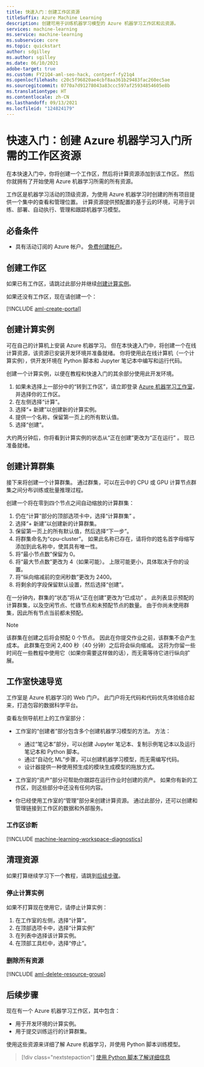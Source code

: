 ```yaml
---
title: 快速入门：创建工作区资源
titleSuffix: Azure Machine Learning
description: 创建可用于训练机器学习模型的 Azure 机器学习工作区和云资源。
services: machine-learning
ms.service: machine-learning
ms.subservice: core
ms.topic: quickstart
author: sdgilley
ms.author: sgilley
ms.date: 06/10/2021
adobe-target: true
ms.custom: FY21Q4-aml-seo-hack, contperf-fy21q4
ms.openlocfilehash: c20c5f96820ae4cbf8aa361b29483fac260ec5ae
ms.sourcegitcommit: 0770a7d91278043a83ccc597af25934854605e8b
ms.translationtype: HT
ms.contentlocale: zh-CN
ms.lasthandoff: 09/13/2021
ms.locfileid: "124824179"
---
```

# <a name="quickstart-create-workspace-resources-you-need-to-get-started-with-azure-machine-learning"></a>快速入门：创建 Azure 机器学习入门所需的工作区资源

在本快速入门中，你将创建一个工作区，然后将计算资源添加到该工作区。 然后你就拥有了开始使用 Azure 机器学习所需的所有资源。  

工作区是机器学习活动的顶级资源，为使用 Azure 机器学习时创建的所有项目提供一个集中的查看和管理位置。 计算资源提供预配置的基于云的环境，可用于训练、部署、自动执行、管理和跟踪机器学习模型。


## <a name="prerequisites"></a>必备条件

- 具有活动订阅的 Azure 帐户。 [免费创建帐户](https://azure.microsoft.com/free/?WT.mc_id=A261C142F)。

## <a name="create-the-workspace"></a>创建工作区

如果已有工作区，请跳过此部分并继续[创建计算实例](#instance)。

如果还没有工作区，现在请创建一个：

[!INCLUDE [aml-create-portal](../../includes/aml-create-in-portal.md)]

## <a name="create-compute-instance"></a><a name="instance"></a>创建计算实例

可在自己的计算机上安装 Azure 机器学习。  但在本快速入门中，将创建一个在线计算资源，该资源已安装开发环境并准备就绪。  你将使用此在线计算机（一个计算实例），供开发环境在 Python 脚本和 Jupyter 笔记本中编写和运行代码。

创建一个计算实例，以便在教程和快速入门的其余部分使用此开发环境。

1. 如果未选择上一部分中的“转到工作区”，请立即登录 [Azure 机器学习工作室](https://ml.azure.com)，并选择你的工作区。
1. 在左侧选择“计算”。
1. 选择“+ 新建”以创建新的计算实例。
1. 提供一个名称，保留第一页上的所有默认值。
1. 选择“创建”。
 
大约两分钟后，你将看到计算实例的状态从“正在创建”更改为“正在运行” 。  现已准备就绪。  

## <a name="create-compute-clusters"></a><a name="cluster"></a>创建计算群集

接下来将创建一个计算群集。  通过群集，可以在云中的 CPU 或 GPU 计算节点群集之间分布训练或批量推理过程。

创建一个将在零到四个节点之间自动缩放的计算群集：

1. 仍在“计算”部分的顶部选项卡中，选择“计算群集” 。
1. 选择“+ 新建”以创建新的计算群集。
1. 保留第一页上的所有默认值，然后选择“下一步”。
1. 将群集命名为“cpu-cluster”。  如果此名称已存在，请将你的姓名首字母缩写添加到此名称中，使其具有唯一性。
1. 将“最小节点数”保留为 0。
1. 将“最大节点数”更改为 4（如果可能）。  上限可能更小，具体取决于你的设置。
1. 将“纵向缩减前的空闲秒数”更改为 2400。
1. 将剩余的字段保留默认设置，然后选择“创建”。

在一分钟内，群集的“状态”将从“正在创建”更改为“已成功” 。  此列表显示预配的计算群集，以及空闲节点、忙碌节点和未预配节点的数量。  由于你尚未使用群集，因此所有节点当前都未预配。 

> [!NOTE]
> 该群集在创建之后将会预配 0 个节点。 因此在你提交作业之前，该群集不会产生成本。 此群集在空闲 2,400 秒（40 分钟）之后将会纵向缩减。  这将为你留一些时间在一些教程中使用它（如果你需要这样做的话），而无需等待它进行纵向扩展。

## <a name="quick-tour-of-the-studio"></a><a name="studio"></a>工作室快速导览

工作室是 Azure 机器学习的 Web 门户。 此门户将无代码和代码优先体验结合起来，打造包容的数据科学平台。

查看左侧导航栏上的工作室部分：

* 工作室的“创建者”部分包含多个创建机器学习模型的方法。  方法：

    * 通过“笔记本”部分，可以创建 Jupyter 笔记本、复制示例笔记本以及运行笔记本和 Python 脚本。
    * 通过“自动化 ML”步骤，可以创建机器学习模型，而无需编写代码。
    * 设计器提供一种使用预生成的模块生成模型的拖放方式。

* 工作室的“资产”部分可帮助你跟踪在运行作业时创建的资产。  如果你有新的工作区，则这些部分中还没有任何内容。

* 你已经使用工作室的“管理”部分来创建计算资源。  通过此部分，还可以创建和管理链接到工作区的数据和外部服务。  

### <a name="workspace-diagnostics"></a>工作区诊断

[!INCLUDE [machine-learning-workspace-diagnostics](../../includes/machine-learning-workspace-diagnostics.md)]

## <a name="clean-up-resources"></a><a name="clean-up"></a>清理资源

如果打算继续学习下一个教程，请跳到[后续步骤](#next-steps)。

### <a name="stop-compute-instance"></a>停止计算实例

如果不打算现在使用它，请停止计算实例：

1. 在工作室的左侧，选择“计算”。
1. 在顶部选项卡中，选择“计算实例”
1. 在列表中选择该计算实例。
1. 在顶部工具栏中，选择“停止”。

### <a name="delete-all-resources"></a>删除所有资源

[!INCLUDE [aml-delete-resource-group](../../includes/aml-delete-resource-group.md)]

## <a name="next-steps"></a>后续步骤

现在有一个 Azure 机器学习工作区，其中包含：

- 用于开发环境的计算实例。
- 用于提交训练运行的计算群集。

使用这些资源来详细了解 Azure 机器学习，并使用 Python 脚本训练模型。

> [!div class="nextstepaction"]
> [使用 Python 脚本了解详细信息](tutorial-1st-experiment-hello-world.md)
>
